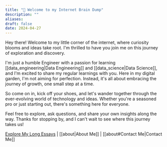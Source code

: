 ```yaml
---
title: "🌲 Welcome to my Internet Brain Dump"
description: ""
aliases:
draft: false
date: 2024-04-27
---
```


Hey there! Welcome to my little corner of the internet, where curiosity blooms and ideas take root. I'm thrilled to have you join me on this journey of exploration and discovery.

I'm just a humble Engineer with a passion for learning [[data_engineering|Data Engineering]] and [[data_science|Data Science]], and I'm excited to share my regular learnings with you. Here in my digital garden, I'm not aiming for perfection. Instead, it's all about embracing the journey of growth, one small step at a time.

So come on in, kick off your shoes, and let's wander together through the ever-evolving world of technology and ideas. Whether you're a seasoned pro or just starting out, there's something here for everyone.

Feel free to explore, ask questions, and share your own insights along the way. Thanks for stopping by, and I can't wait to see where this journey takes us!

[Explore My Long Essays](/posts) | [[about|About Me]] | [[about#Contact Me|Contact Me]]
